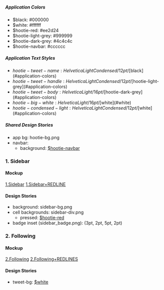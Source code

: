 <a name="application-colors"></a>
##### Application Colors #####

- $black: #000000
- $white: #ffffff
- $hootie-red: #ee2d24
- $hootie-light-grey: #999999
- $hootie-dark-grey: #4c4c4c
- $hootie-navbar: #cccccc

<a name="application-textstyles"></a>
##### Application Text Styles #####

- $hootie-tweet-name: Helvetica Light Condensed / 12pt / [$black](#application-colors)
- $hootie-tweet-handle: Helvetica Light Condensed / 12pt / [$hootie-light-grey](#application-colors)
- $hootie-tweet-body: Helvetica Light / 16pt / [$hootie-dark-grey](#application-colors)
- $hootie-big-white: Helvetica Light / 16pt / [$white](#white)
- $hootie-condensed-light: Helvetica Light Condensed / 12pt / [$white](#application-colors)


<a name="application-textstyles"></a>
##### Shared Design Stories #####
- app bg: hootie-bg.png
- navbar:
	- background: [$hootie-navbar](#application-colors)

<a name="1_sidebar"></a>
### 1. Sidebar ###
#### Mockup ####
[1.Sidebar](http://invis.io/HKEL55BS)
[1.Sidebar+REDLINE](http://invis.io/6KEL57UT)

#### Design Stories ####
- background: sidebar-bg.png
- cell backgrounds: sidebar-div.png
	- pressed: [$hootie-red](#application-colors)
- badge inset (sidebar_badge.png): (3pt, 2pt, 5pt, 2pt)

<a name="1_sidebar"></a>
### 2. Following ###
#### Mockup #####
[2.Following](http://invis.io/AREL58WZ)
[2.Following+REDLINES](http://invis.io/TQEL5BXN)

#### Design Stories ####
- tweet-bg: [$white](#application-colors)